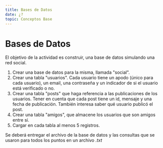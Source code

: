 ```yaml
---
title: Bases de Datos
date: ¿?
topic: Conceptos Base
---
```


# Bases de Datos

El objetivo de la actividad es construir, una base de datos simulando una red social.

1. Crear una base de datos para la misma, llamada "social".
2. Crear una tabla "usuarios". Cada usuario tiene un apodo (único para cada usuario), un email, una contraseña y un indicador de si el usuario está verificado o no.
3. Crear una tabla "posts" que haga referencia a las publicaciones de los usuarios. Tener en cuenta que cada post tiene un id, mensaje y una fecha de publicación. También interesa saber qué usuario publicó el post.
4. Crear una tabla "amigos", que almacene los usuarios que son amigos entre sí.
5. Cargar en cada tabla al menos 5 registros.

Se deberá entregar el archivo de la base de datos y las consultas que se usaron para todos los puntos en un archivo *.txt*